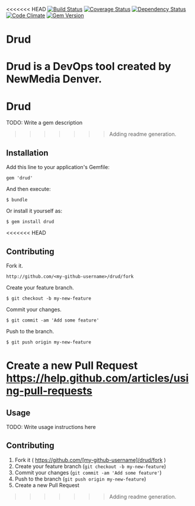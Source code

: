 <<<<<<< HEAD
[![Build Status](https://travis-ci.org/newmediadenver/drud.svg?branch=master)](https://travis-ci.org/newmediadenver/drud) [![Coverage Status](https://coveralls.io/repos/newmediadenver/drud/badge.png?branch=master)](https://coveralls.io/r/newmediadenver/drud?branch=master) [![Dependency Status](https://gemnasium.com/newmediadenver/drud.svg)](https://gemnasium.com/newmediadenver/drud) [![Code Climate](https://codeclimate.com/github/newmediadenver/drud.png)](https://codeclimate.com/github/newmediadenver/drud) [![Gem Version](https://badge.fury.io/rb/drud.svg)](http://badge.fury.io/rb/drud)

# Drud

Drud is a DevOps tool created by NewMedia Denver.
=======
# Drud

TODO: Write a gem description
>>>>>>> Adding readme generation.

## Installation

Add this line to your application's Gemfile:

    gem 'drud'

And then execute:

    $ bundle

Or install it yourself as:

    $ gem install drud

<<<<<<< HEAD
## Contributing

Fork it.

    http://github.com/<my-github-username>/drud/fork

Create your feature branch.

    $ git checkout -b my-new-feature

Commit your changes.

    $ git commit -am 'Add some feature'

Push to the branch.

    $ git push origin my-new-feature

Create a new Pull Request https://help.github.com/articles/using-pull-requests
=======
## Usage

TODO: Write usage instructions here

## Contributing

1. Fork it ( https://github.com/[my-github-username]/drud/fork )
2. Create your feature branch (`git checkout -b my-new-feature`)
3. Commit your changes (`git commit -am 'Add some feature'`)
4. Push to the branch (`git push origin my-new-feature`)
5. Create a new Pull Request
>>>>>>> Adding readme generation.
